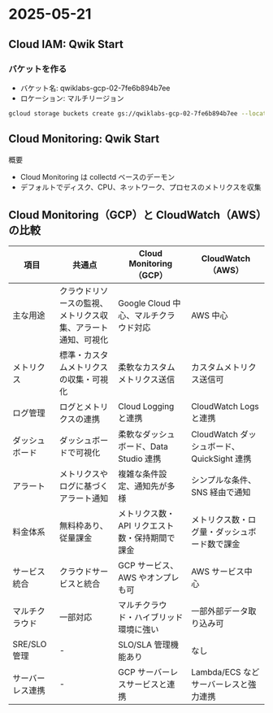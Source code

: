 # 2025-05-21

## Cloud IAM: Qwik Start

### バケットを作る

- バケット名: qwiklabs-gcp-02-7fe6b894b7ee
- ロケーション: マルチリージョン

```sh
gcloud storage buckets create gs://qwiklabs-gcp-02-7fe6b894b7ee --location=us
```

## Cloud Monitoring: Qwik Start

概要

- Cloud Monitoring は collectd ベースのデーモン
- デフォルトでディスク、CPU、ネットワーク、プロセスのメトリクスを収集

## Cloud Monitoring（GCP）と CloudWatch（AWS）の比較

| 項目             | 共通点                                                       | Cloud Monitoring（GCP）                        | CloudWatch（AWS）                            |
| ---------------- | ------------------------------------------------------------ | ---------------------------------------------- | -------------------------------------------- |
| 主な用途         | クラウドリソースの監視、メトリクス収集、アラート通知、可視化 | Google Cloud 中心、マルチクラウド対応          | AWS 中心                                     |
| メトリクス       | 標準・カスタムメトリクスの収集・可視化                       | 柔軟なカスタムメトリクス送信                   | カスタムメトリクス送信可                     |
| ログ管理         | ログとメトリクスの連携                                       | Cloud Logging と連携                           | CloudWatch Logs と連携                       |
| ダッシュボード   | ダッシュボードで可視化                                       | 柔軟なダッシュボード、Data Studio 連携         | CloudWatch ダッシュボード、QuickSight 連携   |
| アラート         | メトリクスやログに基づくアラート通知                         | 複雑な条件設定、通知先が多様                   | シンプルな条件、SNS 経由で通知               |
| 料金体系         | 無料枠あり、従量課金                                         | メトリクス数・API リクエスト数・保持期間で課金 | メトリクス数・ログ量・ダッシュボード数で課金 |
| サービス統合     | クラウドサービスと統合                                       | GCP サービス、AWS やオンプレも可               | AWS サービス中心                             |
| マルチクラウド   | 一部対応                                                     | マルチクラウド・ハイブリッド環境に強い         | 一部外部データ取り込み可                     |
| SRE/SLO 管理     | -                                                            | SLO/SLA 管理機能あり                           | なし                                         |
| サーバーレス連携 | -                                                            | GCP サーバーレスサービスと連携                 | Lambda/ECS などサーバーレスと強力連携        |
